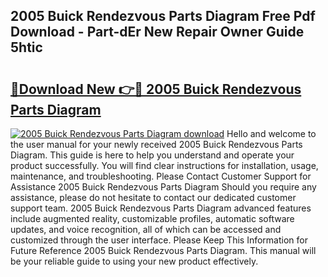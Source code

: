 ## 2005 Buick Rendezvous Parts Diagram Free Pdf Download - Part-dEr New Repair Owner Guide 5htic

# <h2><a href="http://dfj99fy.blite.top/?on=2005+Buick+Rendezvous+Parts+Diagram">🔗Download New 👉🔴 2005 Buick Rendezvous Parts Diagram</a></h2>

[![2005 Buick Rendezvous Parts Diagram download](https://i.imgur.com/lujVjoI.png)](http://dfj99fy.blite.top/?on=2005+Buick+Rendezvous+Parts+Diagram)
Hello and welcome to the user manual for your newly received 2005 Buick Rendezvous Parts Diagram. This guide is here to help you understand and operate your product successfully. You will find clear instructions for installation, usage, maintenance, and troubleshooting. Please Contact Customer Support for Assistance 2005 Buick Rendezvous Parts Diagram Should you require any assistance, please do not hesitate to contact our dedicated customer support team. 2005 Buick Rendezvous Parts Diagram advanced features include augmented reality, customizable profiles, automatic software updates, and voice recognition, all of which can be accessed and customized through the user interface. Please Keep This Information for Future Reference 2005 Buick Rendezvous Parts Diagram. This manual will be your reliable guide to using your new product effectively.
